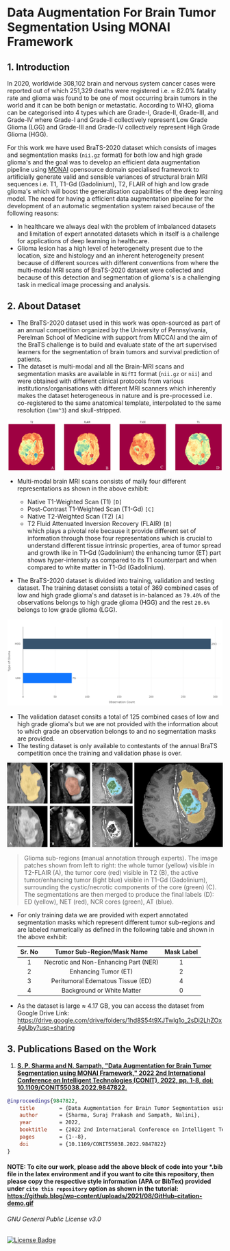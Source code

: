 # Data Augmentation For Brain Tumor Segmentation Using MONAI Framework  

## 1. Introduction
In 2020, worldwide 308,102 brain and nervous system cancer cases were reported out of which 251,329 deaths were registered i.e. ≈ 82.0% fatality rate and glioma was found to be one of most occurring brain tumors in the world and it can be both benign or metastatic. According to WHO, glioma can be categorised into 4 types which are Grade-I, Grade-II, Grade-III, and Grade-IV where Grade-I and Grade-II collectively represent Low Grade Glioma (LGG) and Grade-III and Grade-IV collectively represent High Grade Glioma (HGG).

For this work we have used BraTS-2020 dataset which consists of images and segmentation masks (`nii.gz` format) for both low and high grade glioma's and the goal was to develop an efficient data augmentation pipeline using [MONAI](https://monai.io/) opensource domain specialised framework to artificially generate valid and sensible variances of structural brain MRI sequences i.e. T1, T1-Gd (Gadolinium), T2, FLAIR of high and low grade glioma's which will boost the generalisation capabilities of the deep learning model. The need for having a efficient data augmentation pipeline for the development of an automatic segmentation system raised because of the following reasons:
  - In healthcare we always deal with the problem of imbalanced datasets and limitation of expert annotated datasets which in itself is a challenge for applications of deep learning in healthcare.
  - Glioma lesion has a high level of heterogeneity present due to the location, size and histology and an inherent heterogeneity present because of different sources with different conventions from where the multi-modal MRI scans of BraTS-2020 dataset were collected and because of this detection and segmentation of glioma's is a challenging task in medical image processing and analysis.

## 2. About Dataset
- The BraTS-2020 dataset used in this work was open-sourced as part of an annual competition organized by the University of Pennsylvania, Perelman School of Medicine with
support from MICCAI and the aim of the BraTS challenge is to build and evaluate state of the art supervised learners for the segmentation of brain tumors and survival prediction of patients.  
- The dataset is multi-modal and all the Brain-MRI scans and segmentation masks are available in `NifTI` format (`nii.gz` or `nii`) and were obtained with different clinical
protocols from various institutions/organisations with different MRI scanners which inherently makes the dataset heterogeneous in nature and is pre-processed i.e. co-registered to the same anatomical template, interpolated to the same resolution (`1mm^3`) and skull-stripped.

<img src="https://github.com/strikersps/Data-Augmentation-For-Brain-Tumor-Segmentation-Using-MONAI-Framework/blob/main/images/Brain-MRI-Different-Representation.png" alt="Image" style="display: block; margin: 0 auto" />

- Multi-modal brain MRI scans consists of maily four different representations as shown in the above exhibit:
  - Native T1-Weighted Scan (T1) `[D]`
  - Post-Contrast T1-Weighted Scan (T1-Gd) `[C]`
  - Native T2-Weighted Scan (T2) `[A]`
  - T2 Fluid Attenuated Inversion Recovery (FLAIR) `[B]`  
 which plays a pivotal role because it provide different set of information through those four representations which is crucial to understand different tissue intrinsic properties, area of tumor spread and growth like in T1-Gd (Gadolinium) the enhancing tumor (ET) part shows hyper-intensity as compared to its T1 counterpart and when compared to white matter in T1-Gd (Gadolinium).

- The BraTS-2020 dataset is divided into training, validation and testing dataset. The training dataset consists a total of 369 combined cases of low and high grade glioma's and dataset is in-balanced as `79.40%` of the observations belongs to high grade glioma (HGG) and the rest `20.6%` belongs to low grade glioma (LGG).

 <p align="center">
    <img src="https://github.com/strikersps/Data-Augmentation-For-Brain-Tumor-Segmentation-Using-MONAI-Framework/blob/main/images/Training-Data-Distrubution.png" alt="Training Data Distribution">
 </p>

- The validation dataset consits a total of 125 combined cases of low and high grade glioma's but we are not provided with the information about to which grade an observation belongs to and no segmentation masks are provided.
- The testing dataset is only available to contestants of the annual BraTS competition once the training and validation phase is over.

 <p align="center">
    <img src="https://github.com/strikersps/Data-Augmentation-For-Brain-Tumor-Segmentation-Using-MONAI-Framework/blob/main/images/Glioma-Subregions.jpeg" alt="Glioma Subregions">
 </p>

> Glioma sub-regions (manual annotation through experts). The image patches shown from left to right: the whole tumor (yellow) visible in T2-FLAIR (A), the tumor core (red) visible in T2 (B), the active tumor/enhancing tumor (light blue) visible in T1-Gd (Gadolinium), surrounding the cystic/necrotic components of the core (green) (C). The segmentations are then merged to produce the final labels (D): ED (yellow), NET (red), NCR cores (green), AT (blue).

- For only training data we are provided with expert annotated segmentation masks which represent different tumor sub-regions and are labeled numerically as defined in the following table and shown in the above exhibit:

  |Sr. No| Tumor Sub-Region/Mask Name | Mask Label|
  |:----:|:--------------------------:|:---------:|
  | 1 | Necrotic and Non-Enhancing Part (NER) | 1 |
  | 2 | Enhancing Tumor (ET) | 2|
  | 3 | Peritumoral Edematous Tissue (ED) | 4 |
  | 4 | Background or White Matter | 0 |

- As the dataset is large ≈ 4.17 GB, you can access the dataset from
    Google Drive Link: https://drive.google.com/drive/folders/1hd8S54t9XJTwlg1o_2sDi2LhZOx4gUby?usp=sharing

## 3. Publications Based on the Work
1. [**S. P. Sharma and N. Sampath, "Data Augmentation for Brain Tumor Segmentation using MONAI Framework," 2022 2nd International Conference on Intelligent Technologies (CONIT), 2022, pp. 1-8, doi: 10.1109/CONIT55038.2022.9847822.**](https://ieeexplore.ieee.org/document/9847822)

```bibtex
@inproceedings{9847822,
	title        = {Data Augmentation for Brain Tumor Segmentation using MONAI Framework},
	author       = {Sharma, Suraj Prakash and Sampath, Nalini},
	year         = 2022,
	booktitle    = {2022 2nd International Conference on Intelligent Technologies (CONIT)},
	pages        = {1--8},
	doi          = {10.1109/CONIT55038.2022.9847822}
}
```
#### NOTE: To cite our work, please add the above block of code into your *.bib file in the latex environment and if you want to cite this repository, then please copy the respective style information (APA or BibTex) provided under `cite this repository` option as shown in the tutorial: https://github.blog/wp-content/uploads/2021/08/GitHub-citation-demo.gif

###### GNU General Public License v3.0
[![License Badge](https://img.shields.io/github/license/strikersps/Data-Augmentation-For-Brain-Tumor-Segmentation-Using-MONAI-Framework?color=red&style=for-the-badge)](https://github.com/strikersps/Data-Augmentation-For-Brain-Tumor-Segmentation-Using-MONAI-Framework/blob/main/LICENSE)
